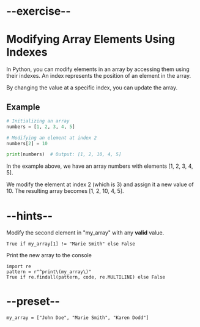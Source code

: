 # --exercise--

# Modifying Array Elements Using Indexes

In Python, you can modify elements in an array by accessing them using their indexes. An index represents the position of an element in the array. 

By changing the value at a specific index, you can update the array.

## Example

```python
# Initializing an array
numbers = [1, 2, 3, 4, 5]

# Modifying an element at index 2
numbers[2] = 10

print(numbers)  # Output: [1, 2, 10, 4, 5]
```

In the example above, we have an array numbers with elements [1, 2, 3, 4, 5]. 

We modify the element at index 2 (which is 3) and assign it a new value of 10. The resulting array becomes [1, 2, 10, 4, 5].

# --hints--

Modify the second element in "my_array" with any **valid** value.

```
True if my_array[1] != "Marie Smith" else False
```

Print the new array to the console

```
import re
pattern = r"^print\(my_array\)"
True if re.findall(pattern, code, re.MULTILINE) else False
```

# --preset--

```
my_array = ["John Doe", "Marie Smith", "Karen Dodd"]
```